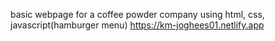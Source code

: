 basic webpage for a coffee powder company using html, css, javascript(hamburger menu) https://km-joghees01.netlify.app
